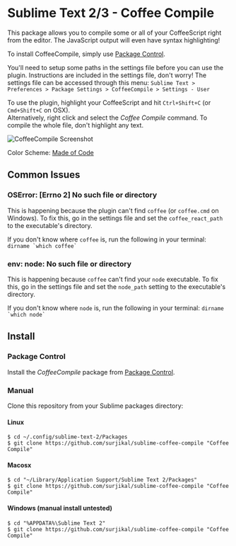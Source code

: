 # Sublime Text 2/3 - Coffee Compile

This package allows you to compile some or all of your CoffeeScript right from the editor.
The JavaScript output will even have syntax highlighting!

To install CoffeeCompile, simply use [Package Control](http://wbond.net/sublime_packages/package_control).

You'll need to setup some paths in the settings file before you can use the plugin. Instructions are
included in the settings file, don't worry! The settings file can be accessed through this menu:
`Sublime Text > Preferences > Package Settings > CoffeeCompile > Settings - User`

To use the plugin, highlight your CoffeeScript and hit `Ctrl+Shift+C` (or `Cmd+Shift+C` on OSX).<br>
Alternatively, right click and select the _Coffee Compile_ command. To compile the whole file, don't
highlight any text.


![CoffeeCompile Screenshot](http://i.imgur.com/2J49Q.png)

Color Scheme: [Made of Code](http://madeofcode.com/posts/29-photo-my-new-textmate-theme-8220-made-of-code-8221-mdash-download-9-feb-2010-update-t)

## Common Issues

### OSError: [Errno 2] No such file or directory

This is happening because the plugin can't find `coffee` (or `coffee.cmd` on Windows). To fix this,
go in the settings file and set the `coffee_react_path` to the executable's directory.

If you don't know where `coffee` is, run the following in your terminal: ``dirname `which coffee` ``

### env: node: No such file or directory

This is happening because `coffee` can't find your `node` executable. To fix this, go in the settings
file and set the `node_path` setting to the executable's directory.

If you don't know where `node` is, run the following in your terminal: ``dirname `which node` ``


## Install

### Package Control
Install the _CoffeeCompile_ package from [Package Control](http://wbond.net/sublime_packages/package_control).


### Manual

Clone this repository from your Sublime packages directory:

#### Linux
```
$ cd ~/.config/sublime-text-2/Packages
$ git clone https://github.com/surjikal/sublime-coffee-compile "Coffee Compile"
```

#### Macosx
```
$ cd "~/Library/Application Support/Sublime Text 2/Packages"
$ git clone https://github.com/surjikal/sublime-coffee-compile "Coffee Compile"
```

#### Windows (manual install untested)
```
$ cd "%APPDATA%\Sublime Text 2"
$ git clone https://github.com/surjikal/sublime-coffee-compile "Coffee Compile"
```
